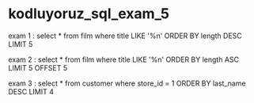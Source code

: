 # kodluyoruz_sql_exam_5

exam 1 : select * from film
where title LIKE '%n' 
ORDER BY length DESC
LIMIT 5

exam 2 : select * from film
where title LIKE '%n' 
ORDER BY length ASC
LIMIT 5
OFFSET 5

exam 3 : select * from customer
where store_id = 1
ORDER BY last_name DESC
LIMIT 4
